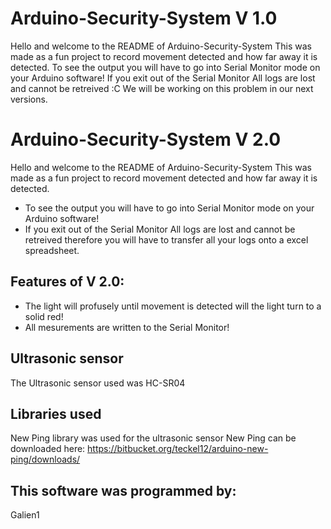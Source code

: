 # Arduino-Security-System V 1.0
Hello and welcome to the README of Arduino-Security-System
This was made as a fun project to record movement detected and how far away it is detected.
To see the output you will have to go into Serial Monitor mode on your Arduino software!
If you exit out of the Serial Monitor All logs are lost and cannot be retreived :C We will be working on this problem in our next versions.

# Arduino-Security-System V 2.0
Hello and welcome to the README of Arduino-Security-System
This was made as a fun project to record movement detected and how far away it is detected.
* To see the output you will have to go into Serial Monitor mode on your Arduino software!
* If you exit out of the Serial Monitor All logs are lost and cannot be retreived therefore you will have to transfer all your logs onto a excel spreadsheet.
## Features of V 2.0:
* The light will profusely until movement is detected will the light turn to a solid red!
* All mesurements are written to the Serial Monitor!

## Ultrasonic sensor
The Ultrasonic sensor used was HC-SR04

## Libraries used
New Ping library was used for the ultrasonic sensor
New Ping can be downloaded here: https://bitbucket.org/teckel12/arduino-new-ping/downloads/

## This software was programmed by:
Galien1
